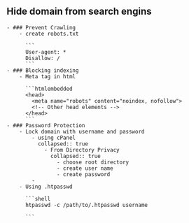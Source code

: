 ## Hide domain from search engins
	- ### Prevent Crawling
		- create robots.txt 
		  
		  ```
		  User-agent: *
		  Disallow: /
		  ```
	- ### Blocking indexing
		- Meta tag in html
		  
		  ```htmlembedded
		  <head>
		    <meta name="robots" content="noindex, nofollow">
		    <!-- Other head elements -->
		  </head>
		  ```
	- ### Password Protection
		- Lock domain with username and password
			- using cPanel
			  collapsed:: true
				- From Directory Privacy
				  collapsed:: true
					- choose root directory
					- create user name
					- create password
			-
		- Using .htpasswd 
		  
		  ```shell
		  htpasswd -c /path/to/.htpasswd username
		  
		  ```